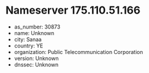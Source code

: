 # Nameserver 175.110.51.166

* as_number: 30873
* name: Unknown
* city: Sanaa
* country: YE
* organization: Public Telecommunication Corporation
* version: Unknown
* dnssec: Unknown
